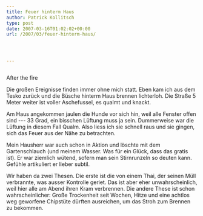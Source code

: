 ```yaml
---
title: Feuer hinterm Haus
author: Patrick Kollitsch
type: post
date: 2007-03-16T01:02:02+00:00
url: /2007/03/feuer-hinterm-haus/




---
```

<div class="flickr">
  <a href="http://www.flickr.com/photos/schreibblogade/422828457/"><img src="//farm1.static.flickr.com/167/422828457_09b0d03ce2.jpg" class="flickr-photo" alt="" /></a></p> 
  
  <p>
    After the fire
  </p>
</div>

Die gro&szlig;en Ereignisse finden immer ohne mich statt. Eben kam ich aus dem Tesko zur&uuml;ck und die B&uuml;sche hinterm Haus brennen lichterloh. Die Stra&szlig;e 5 Meter weiter ist voller Aschefussel, es qualmt und knackt.

Am Haus angekommen jaulen die Hunde vor sich hin, weil alle Fenster offen sind --- 33 Grad, ein bisschen L&uuml;ftung muss ja sein. Dummerweise war die L&uuml;ftung in diesem Fall Qualm. Also liess ich sie schnell raus und sie gingen, sich das Feuer aus der N&auml;he zu betrachten. 

Mein Hausherr war auch schon in Aktion und l&ouml;schte mit dem Gartenschlauch (und meinem Wasser. Was f&uuml;r ein Gl&uuml;ck, dass das gratis ist). Er war ziemlich w&uuml;tend, sofern man sein Stirnrunzeln so deuten kann. Gef&uuml;hle artikuliert er lieber subtil.

Wir haben da zwei Thesen. Die erste ist die von einem Thai, der seinen M&uuml;ll verbrannte, was ausser Kontrolle geriet. Das ist aber eher unwahrscheinlich, weil hier alle am Abend ihren Kram verbrennen. Die andere These ist schon wahrscheinlicher: Gro&szlig;e Trockenheit seit Wochen, Hitze und eine achtlos weg geworfene Chipst&uuml;te d&uuml;rften ausreichen, um das Stroh zum Brennen zu bekommen.